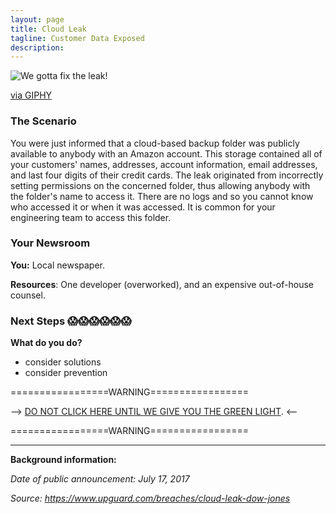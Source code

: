 ```yaml
---
layout: page
title: Cloud Leak
tagline: Customer Data Exposed
description:
---
```


![We gotta fix the leak!](https://media.giphy.com/media/JGunlb6LbQlz2/giphy.gif)

[via GIPHY](https://giphy.com/gifs/water-tank-flex-JGunlb6LbQlz2)

### The Scenario

You were just informed that a cloud-based backup folder was publicly available to anybody with an Amazon account. This storage contained all of your customers' names, addresses, account information, email addresses, and last four digits of their credit cards. The leak originated from incorrectly setting permissions on the concerned folder, thus allowing anybody with the folder's name to access it. There are no logs and so you cannot know who accessed it or when it was accessed. It is common for your engineering team to access this folder.

### Your Newsroom
**You:** Local newspaper.

**Resources**:  One developer (overworked), and an expensive out-of-house counsel.

### Next Steps 😱😱😱😱😱😱
**What do you do?**
 + consider solutions
 + consider prevention


=================WARNING=================

--> [DO NOT CLICK HERE UNTIL WE GIVE YOU THE GREEN LIGHT](./additional/cloud-leak-2.html). <--

=================WARNING=================

---

**Background information:**

*Date of public announcement: July 17, 2017*

*Source: https://www.upguard.com/breaches/cloud-leak-dow-jones*
